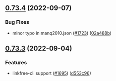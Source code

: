 ## [0.73.4](https://github.com/<useraname>/<repoName>/compare/v0.73.4) (2022-09-07)


### Bug Fixes

* minor typo in manq2010.json ([#1723](https://github.com/<useraname>/<repoName>/issues/1723)) ([02a488b](https://github.com/<useraname>/<repoName>/commit/xxxxx))



## [0.73.3](https://github.com/manq2010/v0.73.2...v0.73.3) (2022-09-04)


### Features

* linkfree-cli support ([#1695](https://github.com/<useraname>/<repoName>/issues/1695)) ([d553c96](https://github.com/<useraname>/<repoName>/commit/xxxxx))